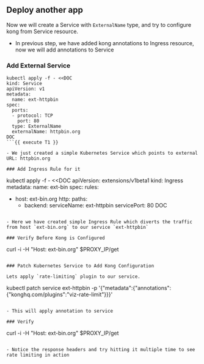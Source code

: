 ## Deploy another app

Now we will create a Service with `ExternalName` type, and try to configure kong from Service resource.
- In previous step, we have added kong annotations to Ingress resource, now we will add annotations to Service

### Add External Service

```
kubectl apply -f - <<DOC
kind: Service
apiVersion: v1
metadata:
  name: ext-httpbin
spec:
  ports:
  - protocol: TCP
    port: 80
  type: ExternalName
  externalName: httpbin.org
DOC
```{{ execute T1 }}

- We just created a simple Kubernetes Service which points to external URL: httpbin.org

### Add Ingress Rule for it

```
kubectl apply -f - <<DOC
apiVersion: extensions/v1beta1
kind: Ingress
metadata:
  name: ext-bin
spec:
  rules:
  - host: ext-bin.org
    http:
      paths:
      - backend:
          serviceName: ext-httpbin
          servicePort: 80
DOC
```{{ execute T1 }}

- Here we have created simple Ingress Rule which diverts the traffic from host `ext-bin.org` to our service `ext-httpbin`

### Verify Before Kong is Configured

```
curl -i -H "Host: ext-bin.org" $PROXY_IP/get
```{{ execute T1 }}

### Patch Kubernetes Service to Add Kong Configuration

Lets apply `rate-limiting` plugin to our service.

```
kubectl patch service ext-httpbin -p '{"metadata":{"annotations":{"konghq.com/plugins":"viz-rate-limit"}}}'
```{{ execute T1 }}

- This will apply annotation to service

### Verify

```
curl -i -H "Host: ext-bin.org" $PROXY_IP/get
```{{ execute T1 }}

- Notice the response headers and try hitting it multiple time to see rate limiting in action